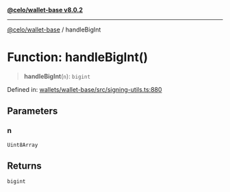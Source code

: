 [**@celo/wallet-base v8.0.2**](../README.md)

***

[@celo/wallet-base](../README.md) / handleBigInt

# Function: handleBigInt()

> **handleBigInt**(`n`): `bigint`

Defined in: [wallets/wallet-base/src/signing-utils.ts:880](https://github.com/celo-org/developer-tooling/blob/master/packages/sdk/wallets/wallet-base/src/signing-utils.ts#L880)

## Parameters

### n

`Uint8Array`

## Returns

`bigint`
